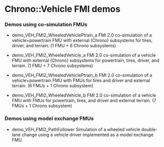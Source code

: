 Chrono::Vehicle FMI demos
=========================

### Demos using co-simulation FMUs

- demo_VEH_FMI2_WheeledVehiclePtrain_a
  FMI 2.0 co-simulation of a vehicle+powertrain FMU with external (Chrono) subsystems for tires, driver, and terrain.
  (1 FMU + 6 Chrono subsystems)

- demo_VEH_FMI2_WheeledVehicle_a
  FMI 2.0 co-simulation of a vehicle FMU with external (Chrono) subsystems for powertrain, tires, driver, and terrain.
  (1 FMU + 7 Chrono subsystems)

- demo_VEH_FMI2_WheeledVehiclePtrain_b
  FMI 2.0 co-simulation of a vehicle+powertrain FMU with FMUs for tires and driver and external terrain.
  (6 FMUs + 1 Chrono subsystem)

- demo_VEH_FMI2_WheeledVehicle_b
  FMI 2.0 co-simulation of a vehicle FMU with FMUs for powertrain, tires, and driver and external terrain.
  (7 FMUs + 1 Chrono subsystem)
  
### Demos using model exchange FMUs

- demo_VEH_FMI2_PathFollower
  Simulation of a wheeled vehicle double-lane change using a vehicle driver implemented as a model exchange FMU.
